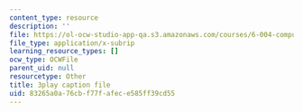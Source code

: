 ```yaml
---
content_type: resource
description: ''
file: https://ol-ocw-studio-app-qa.s3.amazonaws.com/courses/6-004-computation-structures-spring-2017/83265a0a76cbf77fafece585ff39cd55_5jZ8VZ6G2uY.srt
file_type: application/x-subrip
learning_resource_types: []
ocw_type: OCWFile
parent_uid: null
resourcetype: Other
title: 3play caption file
uid: 83265a0a-76cb-f77f-afec-e585ff39cd55
---
```

